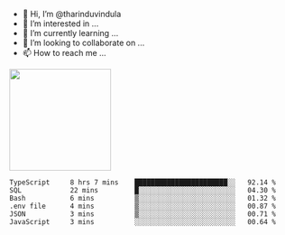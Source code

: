 - 👋 Hi, I’m @tharinduvindula
- 👀 I’m interested in ...
- 🌱 I’m currently learning ...
- 💞️ I’m looking to collaborate on ...
- 📫 How to reach me ...

<!---
tharinduvindula/tharinduvindula is a ✨ special ✨ repository because its `README.md` (this file) appears on your GitHub profile.
You can click the Preview link to take a look at your changes.
--->

<img height="180em" src="https://github-readme-stats.vercel.app/api?username=tharinduvindula&show_icons=true&hide_border=false&&count_private=true&include_all_commits=true" />


<!--START_SECTION:waka-->

```text
TypeScript     8 hrs 7 mins    ███████████████████████░░   92.14 %
SQL            22 mins         █░░░░░░░░░░░░░░░░░░░░░░░░   04.30 %
Bash           6 mins          ▒░░░░░░░░░░░░░░░░░░░░░░░░   01.32 %
.env file      4 mins          ▒░░░░░░░░░░░░░░░░░░░░░░░░   00.87 %
JSON           3 mins          ▒░░░░░░░░░░░░░░░░░░░░░░░░   00.71 %
JavaScript     3 mins          ░░░░░░░░░░░░░░░░░░░░░░░░░   00.64 %
```

<!--END_SECTION:waka-->
